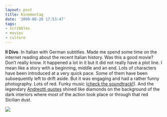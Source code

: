 ```yaml
---
layout: post
title: Kinomontag
date: '2009-08-20 17:53:47'
tags:
- scribbles
- movies
- culture
---
```



**Il Divo**. In Italian with German subtitles. Made me spend some time on the internet reading about the recent Italian history. Was this a good movie? Don’t really know. It happened a lot in it but it did not really have a plot line. I mean like a story with a beginning, middle and an end. Lots of characters have been introduced at a very quick pace. Some of them have been subsequently left to drift aside. But it was engaging and had a rather funny photography. Lots of red. Funky music ([check the soundtrack!](http://www.imdb.com/title/tt1023490/soundtrack)). And the legendary [Andreotti quotes](http://www.imdb.com/title/tt1023490/quotes) shined like diamonds on the background of the dark interiors where most of the action took place or through that red Sicilian dust.

![](http://lh6.ggpht.com/_8N3MB6ce-Uw/So2JqruixZI/AAAAAAAALck/LUYpkV42Pjg/s800/DSC02789.JPG)


